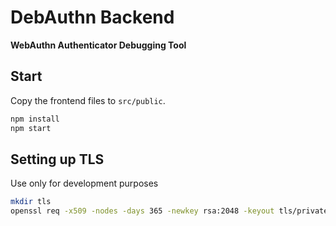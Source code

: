 # DebAuthn Backend
__WebAuthn Authenticator Debugging Tool__

## Start

Copy the frontend files to `src/public`.

``` bash
npm install
npm start
```

## Setting up TLS
Use only for development purposes

``` bash
mkdir tls
openssl req -x509 -nodes -days 365 -newkey rsa:2048 -keyout tls/private.key -out tls/certificate.crt
```
